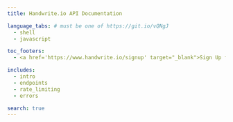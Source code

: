 ```yaml
---
title: Handwrite.io API Documentation

language_tabs: # must be one of https://git.io/vQNgJ
  - shell
  - javascript

toc_footers:
  - <a href='https://www.handwrite.io/signup' target="_blank">Sign Up for a Developer Key</a>

includes:
  - intro
  - endpoints
  - rate_limiting
  - errors

search: true
---
```

